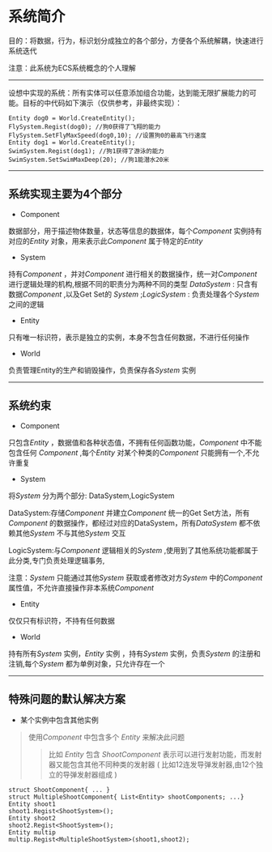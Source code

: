 # 系统简介 #

目的：将数据，行为，标识划分成独立的各个部分，方便各个系统解耦，快速进行系统迭代

注意：此系统为ECS系统概念的个人理解

---
设想中实现的系统：所有实体可以任意添加组合功能，达到能无限扩展能力的可能。目标的中代码如下演示（仅供参考，非最终实现）：

    Entity dog0 = World.CreateEntity();
    FlySystem.Regist(dog0); //狗0获得了飞翔的能力
    FlySystem.SetFlyMaxSpeed(dog0,10); //设置狗0的最高飞行速度
    Entity dog1 = World.CreateEntity();
    SwimSystem.Regist(dog1); //狗1获得了游泳的能力
    SwimSystem.SetSwimMaxDeep(20); //狗1能潜水20米

---
系统实现主要为4个部分
---

- Component

数据部分，用于描述物体数量，状态等信息的数据体，每个*Component* 实例持有对应的*Entity* 对象，用来表示此*Component* 属于特定的*Entity* 

- System

持有*Component* ，并对*Component* 进行相关的数据操作，统一对*Component* 进行逻辑处理的机构,根据不同的职责分为两种不同的类型 *DataSystem* : 只含有数据*Component* ,以及Get Set的 *System* ;*LogicSystem* : 负责处理各个*System* 之间的逻辑 

- Entity

只有唯一标识符，表示是独立的实例，本身不包含任何数据，不进行任何操作

- World

负责管理Entity的生产和销毁操作，负责保存各*System* 实例

---
**系统约束**
---
- Component

只包含*Entity* ，数据值和各种状态值，不拥有任何函数功能，*Component* 中不能包含任何 *Component* ,每个*Entity* 对某个种类的*Component* 只能拥有一个,不允许重复

- System

将*System* 分为两个部分: DataSystem,LogicSystem

DataSystem:存储*Component* 并建立*Component* 统一的Get Set方法，所有*Component* 的数据操作，都经过对应的DataSystem，所有*DataSystem* 都不依赖其他*System* 不与其他*System* 交互

LogicSystem:与*Component* 逻辑相关的*System* ,使用到了其他系统功能都属于此分类,专门负责处理逻辑事务,

注意：*System* 只能通过其他*System* 获取或者修改对方*System* 中的*Component* 属性值，不允许直接操作非本系统*Component* 

- Entity

仅仅只有标识符，不持有任何数据

- World

持有所有*System* 实例，*Entity* 实例 ，持有*System* 实例，负责*System* 的注册和注销,每个*System* 都为单例对象，只允许存在一个

---

**特殊问题的默认解决方案**
---
- 某个实例中包含其他实例

> 使用*Component* 中包含多个 *Entity* 来解决此问题
>>比如 *Entity* 包含 *ShootComponent* 表示可以进行发射功能，而发射器又能包含其他不同种类的发射器 ( 比如12连发导弹发射器,由12个独立的导弹发射器组成 ) 
>>>

    
    struct ShootComponent{ ... }
    struct MultipleShootComponent{ List<Entity> shootComponents; ...}
    Entity shoot1
    shoot1.Regist<ShootSystem>();
    Entity shoot2
    shoot2.Regist<ShootSystem>();
    Entity multip
    multip.Regist<MultipleShootSystem>(shoot1,shoot2);

